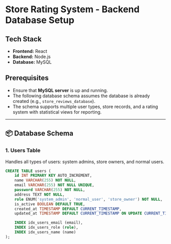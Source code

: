 # Store Rating System - Backend Database Setup

## Tech Stack

- **Frontend:** React  
- **Backend:** Node.js  
- **Database:** MySQL  

## Prerequisites

- Ensure that **MySQL server** is up and running.
- The following database schema assumes the database is already created (e.g., `store_reviews_database`).
- The schema supports multiple user types, store records, and a rating system with statistical views for reporting.

---

## 📦 Database Schema

### 1. Users Table

Handles all types of users: system admins, store owners, and normal users.

```sql
CREATE TABLE users (
    id INT PRIMARY KEY AUTO_INCREMENT,
    name VARCHAR(255) NOT NULL,
    email VARCHAR(255) NOT NULL UNIQUE,
    password VARCHAR(255) NOT NULL,
    address TEXT NOT NULL,
    role ENUM('system_admin', 'normal_user', 'store_owner') NOT NULL,
    is_active BOOLEAN DEFAULT TRUE,
    created_at TIMESTAMP DEFAULT CURRENT_TIMESTAMP,
    updated_at TIMESTAMP DEFAULT CURRENT_TIMESTAMP ON UPDATE CURRENT_TIMESTAMP,

    INDEX idx_users_email (email),
    INDEX idx_users_role (role),
    INDEX idx_users_name (name)
);
